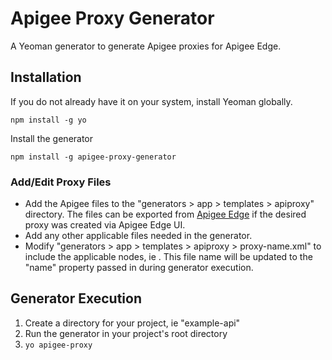 # Apigee Proxy Generator

A Yeoman generator to generate Apigee proxies for Apigee Edge.

## Installation

If you do not already have it on your system, install Yeoman globally.

`npm install -g yo`

Install the generator

`npm install -g apigee-proxy-generator`

### Add/Edit Proxy Files

* Add the Apigee files to the "generators > app > templates > apiproxy" directory. The files can be exported from [Apigee Edge](https://docs.apigee.com/api-platform/fundamentals/download-api-proxies) if the desired proxy was created via Apigee Edge UI.
* Add any other applicable files needed in the generator.
* Modify "generators > app > templates > apiproxy > proxy-name.xml" to include the applicable nodes, ie <Policies>. This file name 
will be updated to the "name" property passed in during generator execution.

## Generator Execution
1. Create a directory for your project, ie "example-api"
2. Run the generator in your project's root directory
3. `yo apigee-proxy`
